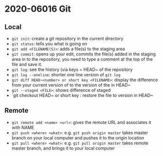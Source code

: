 # 2020-06016 Git
## Local
- `git init`: create a git repository in the current directory
- `git status`: tells you what is going on
- `git add <FILENAME(S)>`: adds a file(s) to the staging area
- `git commit`: opens up your edit, commits the file(s) added in the staging area in to the repository, you need to type a comment at the top of the file and save it.
- `git log`: see the history (via keys = HEAD~<number> of the repository
- `git log --oneline`: shorter one line version of `git log`
- `git diff HEAD~<number> or short key <FILENAME>`: display the difference from your current version of <FILENAME> to the version of the <FILENAME> in HEAD~<number>
- `git --staged <FILE>`: shows difference of <FILE> staged
- `git checkout HEAD~<number> or short key <FILENAME>: restore the file to version in HEAD~<number>
## Remote
- `git remote add <name> <url>`: gives the remote URL and associates it with NAME
- `git push <where> <what>`: e.g. `git push origin master` takes master branch on your local computer and pushes it to the origin location
- `git pull <where> <what>`: e.g. `git pull origin master` takes remote master branch, and brings it to your local computer
